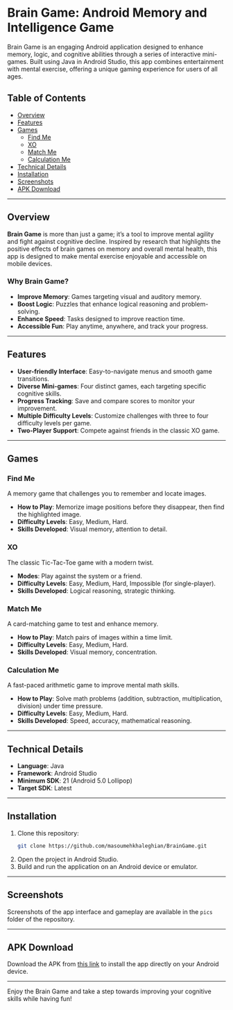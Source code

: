 # Brain Game: Android Memory and Intelligence Game

Brain Game is an engaging Android application designed to enhance memory, logic, and cognitive abilities through a series of interactive mini-games. Built using Java in Android Studio, this app combines entertainment with mental exercise, offering a unique gaming experience for users of all ages.

## Table of Contents
- [Overview](#overview)
- [Features](#features)
- [Games](#games)
  - [Find Me](#find-me)
  - [XO](#xo)
  - [Match Me](#match-me)
  - [Calculation Me](#calculation-me)
- [Technical Details](#technical-details)
- [Installation](#installation)
- [Screenshots](#screenshots)
- [APK Download](#apk-download)

---

## Overview

**Brain Game** is more than just a game; it’s a tool to improve mental agility and fight against cognitive decline. Inspired by research that highlights the positive effects of brain games on memory and overall mental health, this app is designed to make mental exercise enjoyable and accessible on mobile devices.

### Why Brain Game?
- **Improve Memory**: Games targeting visual and auditory memory.
- **Boost Logic**: Puzzles that enhance logical reasoning and problem-solving.
- **Enhance Speed**: Tasks designed to improve reaction time.
- **Accessible Fun**: Play anytime, anywhere, and track your progress.

---

## Features

- **User-friendly Interface**: Easy-to-navigate menus and smooth game transitions.
- **Diverse Mini-games**: Four distinct games, each targeting specific cognitive skills.
- **Progress Tracking**: Save and compare scores to monitor your improvement.
- **Multiple Difficulty Levels**: Customize challenges with three to four difficulty levels per game.
- **Two-Player Support**: Compete against friends in the classic XO game.

---

## Games

### Find Me
A memory game that challenges you to remember and locate images.
- **How to Play**: Memorize image positions before they disappear, then find the highlighted image.
- **Difficulty Levels**: Easy, Medium, Hard.
- **Skills Developed**: Visual memory, attention to detail.

### XO
The classic Tic-Tac-Toe game with a modern twist.
- **Modes**: Play against the system or a friend.
- **Difficulty Levels**: Easy, Medium, Hard, Impossible (for single-player).
- **Skills Developed**: Logical reasoning, strategic thinking.

### Match Me
A card-matching game to test and enhance memory.
- **How to Play**: Match pairs of images within a time limit.
- **Difficulty Levels**: Easy, Medium, Hard.
- **Skills Developed**: Visual memory, concentration.

### Calculation Me
A fast-paced arithmetic game to improve mental math skills.
- **How to Play**: Solve math problems (addition, subtraction, multiplication, division) under time pressure.
- **Difficulty Levels**: Easy, Medium, Hard.
- **Skills Developed**: Speed, accuracy, mathematical reasoning.

---

## Technical Details

- **Language**: Java
- **Framework**: Android Studio
- **Minimum SDK**: 21 (Android 5.0 Lollipop)
- **Target SDK**: Latest

---

## Installation

1. Clone this repository:
   ```bash
   git clone https://github.com/masoumehkhaleghian/BrainGame.git
   ```
2. Open the project in Android Studio.
3. Build and run the application on an Android device or emulator.

---

## Screenshots

Screenshots of the app interface and gameplay are available in the `pics` folder of the repository.

---

## APK Download

Download the APK from [this link](https://drive.google.com/drive/folders/1Ju2Tgov85LQZpBTpebRHpBu5BV2p5Jjq?usp=sharing) to install the app directly on your Android device.

---

Enjoy the Brain Game and take a step towards improving your cognitive skills while having fun!

